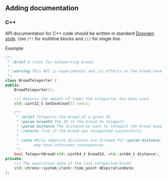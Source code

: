 ## Adding documentation

### C++

API documentation for C++ code should be written in standard [Doxygen style](https://www.doxygen.nl/manual/docblocks.html).
Use `/*!` for multiline blocks and `///` for single line.

Example:
```c++
/*!
 * \brief A class for teleporting bread.
 *
 * \warning This API is experimental and its effects on the bread have not been tested!
 */
class BreadTeleporter {
public:
	BreadTeleporter();

	/// Returns the amount of times the teleporter has been used
	std::uint32_t GetUseCount() const;

	/*!
	 * \brief Teleports the bread of a given ID
	 * \param breadId The ID of the bread to teleport
     * \param distance The distance we want to teleport the bread away.
     * \returns True if the bread was teleported successfully.
     *
	 * \note While negative distances are allowed for \param distance, teleporting a bread a negative distance
     *       may have unforseen consequences.
	 */
	bool TeleportBread(std::uint64_t breadId, std::int64_t distance);
private:
	/// The expiration date of the last teleported bread
	std::chrono::system_clock::time_point mExpirationDate;
};
```
